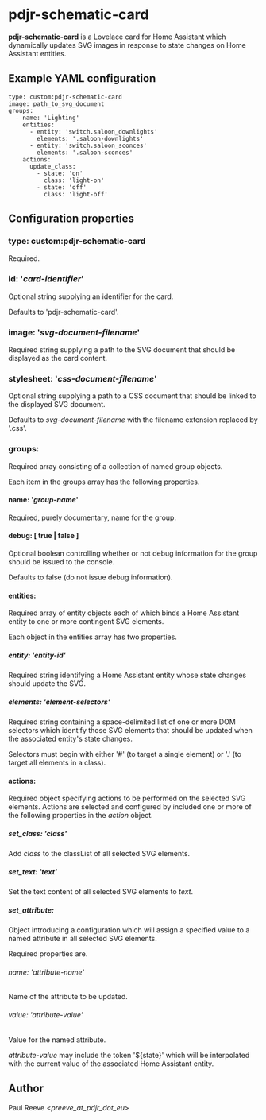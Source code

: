 # pdjr-schematic-card

**pdjr-schematic-card** is a Lovelace card for Home Assistant which
dynamically updates SVG images in response to state changes on Home
Assistant entities.

## Example YAML configuration
```
type: custom:pdjr-schematic-card
image: path_to_svg_document
groups:
  - name: 'Lighting'
    entities:
      - entity: 'switch.saloon_downlights'
        elements: '.saloon-downlights'
      - entity: 'switch.saloon_sconces'
        elements: '.saloon-sconces'
    actions:
      update_class:
        - state: 'on'
          class: 'light-on'
        - state: 'off'
          class: 'light-off'
```
## Configuration properties

### type: custom:pdjr-schematic-card
Required.

### id: '*card-identifier*'
Optional string supplying an identifier for the card.

Defaults to 'pdjr-schematic-card'.

### image: '*svg-document-filename*'
Required string supplying a path to the SVG document that should be
displayed as the card content.

### stylesheet: '*css-document-filename*'
Optional string supplying a path to a CSS document that should be
linked to the displayed SVG document.

Defaults to *svg-document-filename* with the filename extension
replaced by '.css'.

### groups:
Required array consisting of a collection of named group objects.

Each item in the groups array has the following properties.

#### name: '*group-name*'
Required, purely documentary, name for the group.

#### debug: [ true | false ]
Optional boolean controlling whether or not debug information for
the group should be issued to the console.

Defaults to false (do not issue debug information).

#### entities:
Required array of entity objects each of which binds a Home Assistant
entity to one or more contingent SVG elements.

Each object in the entities array has two properties.

##### entity: '*entity-id*'
Required string identifying a Home Assistant entity whose state
changes should update the SVG.

##### elements: '*element-selectors*'
Required string containing a space-delimited list of one or more
DOM selectors which identify those SVG elements that should be
updated when the associated entity's state changes.
    
Selectors must begin with either '#' (to target a single element)
or '.' (to target all elements in a class).

#### actions:
Required object specifying actions to be performed on the selected
SVG elements.
Actions are selected and configured by included one or more of the
following properties in the *action* object.

##### set_class: '*class*'
Add *class* to the classList of all selected SVG elements.

##### set_text: '*text*'
Set the text content of all selected SVG elements to *text*.

##### set_attribute:
Object introducing a configuration which will assign a specified
value to a named attribute in all selected SVG elements.

Required properties are.

###### name: '*attribute-name*'
Name of the attribute to be updated.

###### value: '*attribute-value*'
Value for the named attribute.

*attribute-value* may include the token '${state}' which will be
interpolated with the current value of the associated Home Assistant
entity.

## Author
Paul Reeve <*preeve_at_pdjr_dot_eu*>
